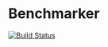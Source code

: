 # Benchmarker


[![Build Status](https://dev.azure.com/kpamafrederic/Externals/_apis/build/status%2FBenchmarker?branchName=azure-pipelines)](https://dev.azure.com/kpamafrederic/Externals/_build/latest?definitionId=7&branchName=azure-pipelines)
